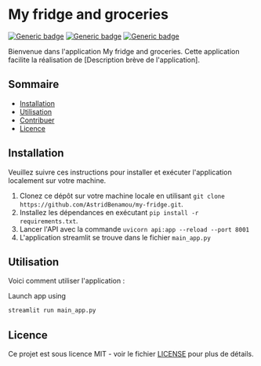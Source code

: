 # My fridge and groceries

[![Generic badge](https://img.shields.io/badge/Version-1.0.0-<COLOR>.svg)](https://shields.io/)
[![Generic badge](https://img.shields.io/badge/Licence-MIT-<COLOR>.svg)](https://shields.io/)
[![Generic badge](https://img.shields.io/badge/Python-3.8-<COLOR>.svg)](https://shields.io/)

Bienvenue dans l'application My fridge and groceries. Cette application facilite la réalisation de [Description brève de l'application].

## Sommaire
- [Installation](#installation)
- [Utilisation](#utilisation)
- [Contribuer](#contribuer)
- [Licence](#licence)

## Installation
Veuillez suivre ces instructions pour installer et exécuter l'application localement sur votre machine.

1. Clonez ce dépôt sur votre machine locale en utilisant `git clone https://github.com/AstridBenamou/my-fridge.git`.
2. Installez les dépendances en exécutant `pip install -r requirements.txt`.
3. Lancer l'API avec la commande `uvicorn api:app --reload --port 8001`
4. L'application streamlit se trouve dans le fichier `main_app.py`

## Utilisation
Voici comment utiliser l'application :

Launch app using

```bash
streamlit run main_app.py
```

## Licence
Ce projet est sous licence MIT - voir le fichier [LICENSE](LICENSE) pour plus de détails.
